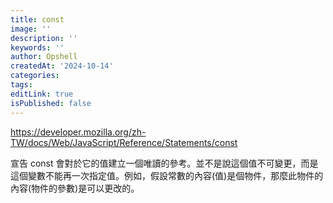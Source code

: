 ```yaml
---
title: const
image: ''
description: ''
keywords: ''
author: Opshell
createdAt: '2024-10-14'
categories: 
tags: 
editLink: true
isPublished: false
---
```

https://developer.mozilla.org/zh-TW/docs/Web/JavaScript/Reference/Statements/const

宣告 const 會對於它的值建立一個唯讀的參考。並不是說這個值不可變更，而是這個變數不能再一次指定值。例如，假設常數的內容(值)是個物件，那麼此物件的內容(物件的參數)是可以更改的。
